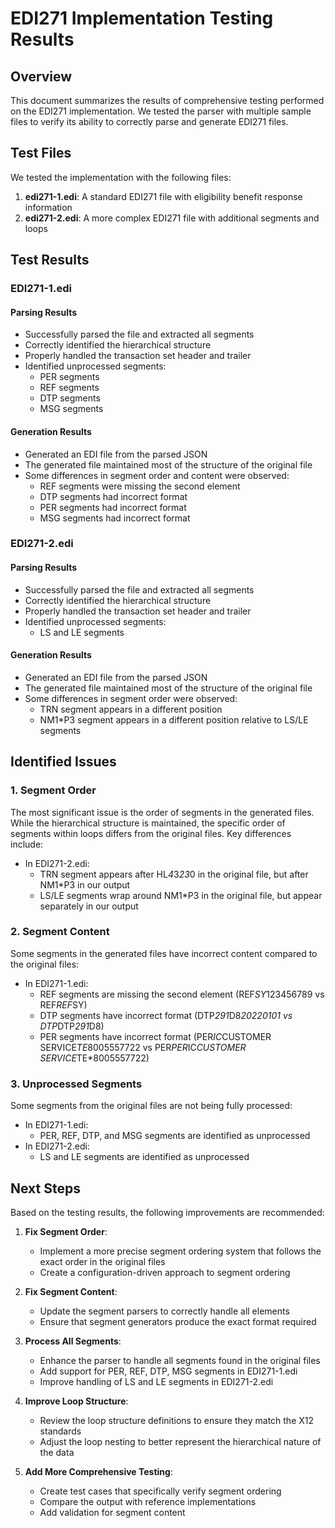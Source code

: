 # EDI271 Implementation Testing Results

## Overview

This document summarizes the results of comprehensive testing performed on the EDI271 implementation. We tested the parser with multiple sample files to verify its ability to correctly parse and generate EDI271 files.

## Test Files

We tested the implementation with the following files:

1. **edi271-1.edi**: A standard EDI271 file with eligibility benefit response information
2. **edi271-2.edi**: A more complex EDI271 file with additional segments and loops

## Test Results

### EDI271-1.edi

#### Parsing Results
- Successfully parsed the file and extracted all segments
- Correctly identified the hierarchical structure
- Properly handled the transaction set header and trailer
- Identified unprocessed segments:
  - PER segments
  - REF segments
  - DTP segments
  - MSG segments

#### Generation Results
- Generated an EDI file from the parsed JSON
- The generated file maintained most of the structure of the original file
- Some differences in segment order and content were observed:
  - REF segments were missing the second element
  - DTP segments had incorrect format
  - PER segments had incorrect format
  - MSG segments had incorrect format

### EDI271-2.edi

#### Parsing Results
- Successfully parsed the file and extracted all segments
- Correctly identified the hierarchical structure
- Properly handled the transaction set header and trailer
- Identified unprocessed segments:
  - LS and LE segments

#### Generation Results
- Generated an EDI file from the parsed JSON
- The generated file maintained most of the structure of the original file
- Some differences in segment order were observed:
  - TRN segment appears in a different position
  - NM1*P3 segment appears in a different position relative to LS/LE segments

## Identified Issues

### 1. Segment Order
The most significant issue is the order of segments in the generated files. While the hierarchical structure is maintained, the specific order of segments within loops differs from the original files. Key differences include:

- In EDI271-2.edi:
  - TRN segment appears after HL*4*3*23*0 in the original file, but after NM1*P3 in our output
  - LS/LE segments wrap around NM1*P3 in the original file, but appear separately in our output

### 2. Segment Content
Some segments in the generated files have incorrect content compared to the original files:

- In EDI271-1.edi:
  - REF segments are missing the second element (REF*SY*123456789 vs REF*REF*SY)
  - DTP segments have incorrect format (DTP*291*D8*20220101 vs DTP*DTP*291*D8)
  - PER segments have incorrect format (PER*IC*CUSTOMER SERVICE*TE*8005557722 vs PER*PER*IC*CUSTOMER SERVICE*TE*8005557722)

### 3. Unprocessed Segments
Some segments from the original files are not being fully processed:

- In EDI271-1.edi:
  - PER, REF, DTP, and MSG segments are identified as unprocessed
- In EDI271-2.edi:
  - LS and LE segments are identified as unprocessed

## Next Steps

Based on the testing results, the following improvements are recommended:

1. **Fix Segment Order**:
   - Implement a more precise segment ordering system that follows the exact order in the original files
   - Create a configuration-driven approach to segment ordering

2. **Fix Segment Content**:
   - Update the segment parsers to correctly handle all elements
   - Ensure that segment generators produce the exact format required

3. **Process All Segments**:
   - Enhance the parser to handle all segments found in the original files
   - Add support for PER, REF, DTP, MSG segments in EDI271-1.edi
   - Improve handling of LS and LE segments in EDI271-2.edi

4. **Improve Loop Structure**:
   - Review the loop structure definitions to ensure they match the X12 standards
   - Adjust the loop nesting to better represent the hierarchical nature of the data

5. **Add More Comprehensive Testing**:
   - Create test cases that specifically verify segment ordering
   - Compare the output with reference implementations
   - Add validation for segment content
